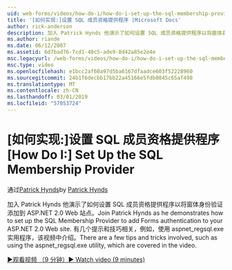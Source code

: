```yaml
---
uid: web-forms/videos/how-do-i/how-do-i-set-up-the-sql-membership-provider
title: '[如何实现:]设置 SQL 成员资格提供程序 |Microsoft Docs'
author: rick-anderson
description: 加入 Patrick Hynds 他演示了如何设置 SQL 成员资格提供程序以将窗体身份验证添加到 ASP.NET 2.0 Web 站点。 有几个提示...
ms.author: riande
ms.date: 06/12/2007
ms.assetid: 6d7bad76-7cd1-40c5-ade9-8d42a85e2e4e
msc.legacyurl: /web-forms/videos/how-do-i/how-do-i-set-up-the-sql-membership-provider
msc.type: video
ms.openlocfilehash: e1bcc2af60a97d5ba6167dfaadce603f52228960
ms.sourcegitcommit: 24b1f6decbb17bb22a45166e5fdb0845c65af498
ms.translationtype: MT
ms.contentlocale: zh-CN
ms.lasthandoff: 03/01/2019
ms.locfileid: "57053724"
---
```

<a name="how-do-i-set-up-the-sql-membership-provider"></a><span data-ttu-id="0ce8b-104">[如何实现:]设置 SQL 成员资格提供程序</span><span class="sxs-lookup"><span data-stu-id="0ce8b-104">[How Do I:] Set Up the SQL Membership Provider</span></span>
====================
<span data-ttu-id="0ce8b-105">通过[Patrick Hynds](https://twitter.com/patrickhynds)</span><span class="sxs-lookup"><span data-stu-id="0ce8b-105">by [Patrick Hynds](https://twitter.com/patrickhynds)</span></span>

<span data-ttu-id="0ce8b-106">加入 Patrick Hynds 他演示了如何设置 SQL 成员资格提供程序以将窗体身份验证添加到 ASP.NET 2.0 Web 站点。</span><span class="sxs-lookup"><span data-stu-id="0ce8b-106">Join Patrick Hynds as he demonstrates how to set up the SQL Membership Provider to add Forms authentication to your ASP.NET 2.0 Web site.</span></span> <span data-ttu-id="0ce8b-107">有几个提示和技巧相关，例如，使用 aspnet\_regsql.exe 实用程序，该视频中介绍。</span><span class="sxs-lookup"><span data-stu-id="0ce8b-107">There are a few tips and tricks involved, such as using the aspnet\_regsql.exe utility, which are covered in the video.</span></span>

[<span data-ttu-id="0ce8b-108">&#9654;观看视频 （9 分钟）</span><span class="sxs-lookup"><span data-stu-id="0ce8b-108">&#9654; Watch video (9 minutes)</span></span>](https://channel9.msdn.com/Blogs/ASP-NET-Site-Videos/how-do-i-set-up-the-sql-membership-provider)
